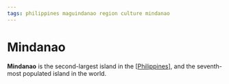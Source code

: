 ```yaml
---
tags: philippines maguindanao region culture mindanao
---
```


# Mindanao

**Mindanao** is the second-largest island in the [[Philippines]], and the seventh-most populated island in the world.

[//begin]: # "Autogenerated link references for markdown compatibility"
[Philippines]: philippines "Philippines"
[//end]: # "Autogenerated link references"